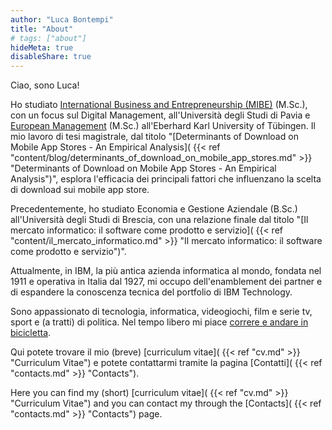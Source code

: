 ```yaml
---
author: "Luca Bontempi"
title: "About"
# tags: ["about"]
hideMeta: true
disableShare: true
---
```


Ciao, sono Luca!


Ho studiato [International Business and Entrepreneurship (MIBE)](https://mibe.cdl.unipv.it/en) (M.Sc.), con un focus sul Digital Management, all'Università degli Studi di Pavia e [European Management](https://uni-tuebingen.de/en/fakultaeten/wirtschafts-und-sozialwissenschaftliche-fakultaet/faecher/fachbereich-wirtschaftswissenschaft/wirtschaftswissenschaft/studium/studiengaenge/master/msc-european-management/) (M.Sc.) all'Eberhard Karl University of Tübingen. Il mio lavoro di tesi magistrale, dal titolo "[Determinants of Download on Mobile App Stores - An Empirical Analysis]( {{< ref "content/blog/determinants_of_download_on_mobile_app_stores.md" >}} "Determinants of Download on Mobile App Stores - An Empirical Analysis")", esplora l'efficacia dei principali fattori che influenzano la scelta di download sui mobile app store.

Precedentemente, ho studiato Economia e Gestione Aziendale (B.Sc.) all'Università degli Studi di Brescia, con una relazione finale dal titolo "[Il mercato informatico: il software come prodotto e servizio]( {{< ref "content/il_mercato_informatico.md" >}} "Il mercato informatico: il software come prodotto e servizio")".

Attualmente, in IBM, la più antica azienda informatica al mondo, fondata nel 1911 e operativa in Italia dal 1927, mi occupo dell'enamblement dei partner e di espandere la conoscenza tecnica del portfolio di IBM Technology.

Sono appassionato di tecnologia, informatica, videogiochi, film e serie tv, sport e (a tratti) di politica. Nel tempo libero mi piace [correre e andare in bicicletta](https://www.strava.com/athletes/4403103 "Strava").

Qui potete trovare il mio (breve) [curriculum vitae]( {{< ref "cv.md" >}} "Curriculum Vitae") e potete contattarmi tramite la pagina [Contatti]( {{< ref "contacts.md" >}} "Contacts").

Here you can find my (short) [curriculum vitae]( {{< ref "cv.md" >}} "Curriculum Vitae") and you can contact my through the [Contacts]( {{< ref "contacts.md" >}} "Contacts") page.
